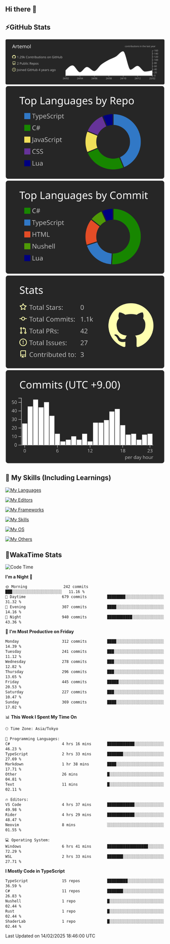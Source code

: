 ## Hi there 👋
<!--
**Artemol/Artemol** is a ✨ _special_ ✨ repository because its `README.md` (this file) appears on your GitHub profile.

Here are some ideas to get you started:

- 🔭 I’m currently working on ...
- 🌱 I’m currently learning ...
- 👯 I’m looking to collaborate on ...
- 🤔 I’m looking for help with ...
- 💬 Ask me about ...
- 📫 How to reach me: ...
- 😄 Pronouns: ...
- ⚡ Fun fact: ...
-->

## ⚡GitHub Stats
[![](https://raw.githubusercontent.com/Artemol/Artemol/main/profile-summary-card-output/apprentice/0-profile-details.svg)](https://github.com/vn7n24fzkq/github-profile-summary-cards)
[![](https://raw.githubusercontent.com/Artemol/Artemol/main/profile-summary-card-output/apprentice/1-repos-per-language.svg)](https://github.com/vn7n24fzkq/github-profile-summary-cards) [![](https://raw.githubusercontent.com/Artemol/Artemol/main/profile-summary-card-output/apprentice/2-most-commit-language.svg)](https://github.com/vn7n24fzkq/github-profile-summary-cards)
[![](https://raw.githubusercontent.com/Artemol/Artemol/main/profile-summary-card-output/apprentice/3-stats.svg)](https://github.com/vn7n24fzkq/github-profile-summary-cards) [![](https://raw.githubusercontent.com/Artemol/Artemol/main/profile-summary-card-output/apprentice/4-productive-time.svg)](https://github.com/vn7n24fzkq/github-profile-summary-cards)

## 🌱 My Skills (Including Learnings)

<!--
### Languages
-->
[![My Languages](https://skillicons.dev/icons?i=ts,py,cs,dotnet,rust,go,c,matlab,css)](https://skillicons.dev)

<!--
### Editors
-->
[![My Editors](https://skillicons.dev/icons?i=vscode,neovim,vim,visualstudio,idea)](https://skillicons.dev)

<!--
### Frameworks
-->
[![My Frameworks](https://skillicons.dev/icons?i=react,nestjs,vite,tailwind,tauri,electron,remix,nextjs,fastapi)](https://skillicons.dev)

<!--
### Tools
-->
[![My Skills](https://skillicons.dev/icons?i=git,nodejs,docker,unity,postman,bun,discord,cloudflare,bash,prometheus,grafana,obsidian)](https://skillicons.dev)

<!--
### OS
-->
[![My OS](https://skillicons.dev/icons?i=windows,ubuntu)](https://skillicons.dev)

<!--
### Others
-->
[![My Others](https://skillicons.dev/icons?i=github,raspberrypi,gcp)](https://skillicons.dev)

## 💬WakaTime Stats
<!--START_SECTION:waka-->
![Code Time](http://img.shields.io/badge/Code%20Time-447%20hrs%2033%20mins-blue)

**I'm a Night 🦉** 

```text
🌞 Morning                242 commits         ███░░░░░░░░░░░░░░░░░░░░░░   11.16 % 
🌆 Daytime                679 commits         ████████░░░░░░░░░░░░░░░░░   31.32 % 
🌃 Evening                307 commits         ████░░░░░░░░░░░░░░░░░░░░░   14.16 % 
🌙 Night                  940 commits         ███████████░░░░░░░░░░░░░░   43.36 % 
```
📅 **I'm Most Productive on Friday** 

```text
Monday                   312 commits         ████░░░░░░░░░░░░░░░░░░░░░   14.39 % 
Tuesday                  241 commits         ███░░░░░░░░░░░░░░░░░░░░░░   11.12 % 
Wednesday                278 commits         ███░░░░░░░░░░░░░░░░░░░░░░   12.82 % 
Thursday                 296 commits         ███░░░░░░░░░░░░░░░░░░░░░░   13.65 % 
Friday                   445 commits         █████░░░░░░░░░░░░░░░░░░░░   20.53 % 
Saturday                 227 commits         ███░░░░░░░░░░░░░░░░░░░░░░   10.47 % 
Sunday                   369 commits         ████░░░░░░░░░░░░░░░░░░░░░   17.02 % 
```


📊 **This Week I Spent My Time On** 

```text
🕑︎ Time Zone: Asia/Tokyo

💬 Programming Languages: 
C#                       4 hrs 16 mins       ████████████░░░░░░░░░░░░░   46.23 % 
TypeScript               2 hrs 33 mins       ███████░░░░░░░░░░░░░░░░░░   27.69 % 
Markdown                 1 hr 38 mins        ████░░░░░░░░░░░░░░░░░░░░░   17.71 % 
Other                    26 mins             █░░░░░░░░░░░░░░░░░░░░░░░░   04.81 % 
Text                     11 mins             █░░░░░░░░░░░░░░░░░░░░░░░░   02.11 % 

🔥 Editors: 
VS Code                  4 hrs 37 mins       ████████████░░░░░░░░░░░░░   49.98 % 
Rider                    4 hrs 29 mins       ████████████░░░░░░░░░░░░░   48.47 % 
Neovim                   8 mins              ░░░░░░░░░░░░░░░░░░░░░░░░░   01.55 % 

💻 Operating System: 
Windows                  6 hrs 41 mins       ██████████████████░░░░░░░   72.29 % 
WSL                      2 hrs 33 mins       ███████░░░░░░░░░░░░░░░░░░   27.71 % 
```

**I Mostly Code in TypeScript** 

```text
TypeScript               15 repos            █████████░░░░░░░░░░░░░░░░   36.59 % 
C#                       11 repos            ███████░░░░░░░░░░░░░░░░░░   26.83 % 
Nushell                  1 repo              █░░░░░░░░░░░░░░░░░░░░░░░░   02.44 % 
Rust                     1 repo              █░░░░░░░░░░░░░░░░░░░░░░░░   02.44 % 
ShaderLab                1 repo              █░░░░░░░░░░░░░░░░░░░░░░░░   02.44 % 
```




 Last Updated on 14/02/2025 18:46:00 UTC
<!--END_SECTION:waka-->
